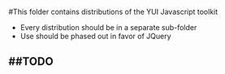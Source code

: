 #This folder contains distributions of the YUI Javascript toolkit


* Every distribution should be in a separate sub-folder
* Use should be phased out in favor of JQuery


##TODO
----
